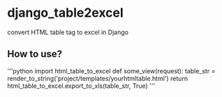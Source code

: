 # django_table2excel
convert HTML table tag to excel in Django

## How to use?
'''python
import html_table_to_excel
def some_view(request):
    table_str = render_to_string('project/templates/yourhtmltable.html')
    return html_table_to_excel.export_to_xls(table_str, True)
'''
